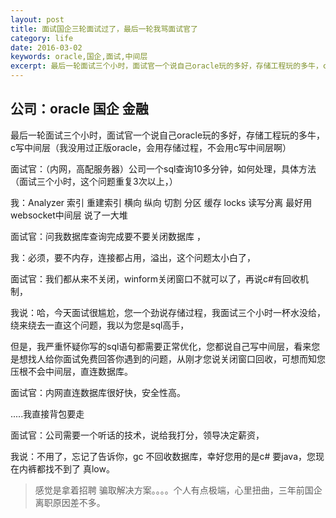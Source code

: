 ```yaml
---
layout: post
title: 面试国企三轮面试过了，最后一轮我骂面试官了
category: life
date: 2016-03-02
keywords: oracle,国企,面试,中间层
excerpt: 最后一轮面试三个小时，面试官一个说自己oracle玩的多好，存储工程玩的多牛，c写中间层（我没用过正版oracle，会用存储过程，不会用c写中间层啊）
---
```


## 公司：oracle 国企 金融 

最后一轮面试三个小时，面试官一个说自己oracle玩的多好，存储工程玩的多牛，c写中间层（我没用过正版oracle，会用存储过程，不会用c写中间层啊）

 

面试官：（内网，高配服务器）公司一个sql查询10多分钟，如何处理，具体方法（面试三个小时，这个问题重复3次以上，）

 

我：Analyzer 索引 重建索引  横向 纵向 切割 分区 缓存 locks 读写分离 最好用websocket中间层 说了一大堆 

 

面试官：问我数据库查询完成要不要关闭数据库 ，

 

我：必须，要不内存，连接都占用，溢出，这个问题太小白了，

 

面试官：我们都从来不关闭，winform关闭窗口不就可以了，再说c#有回收机制，

 

我说：哈，今天面试很尴尬，您一个劲说存储过程，我面试三个小时一杯水没给，绕来绕去一直这个问题，我以为您是sql高手，

但是，我严重怀疑你写的sql语句都需要正常优化，您都说自己写中间层，看来您是想找人给你面试免费回答你遇到的问题，从刚才您说关闭窗口回收，可想而知您压根不会中间层，直连数据库。

面试官：内网直连数据库很好快，安全性高。

.....我直接背包要走

面试官：公司需要一个听话的技术，说给我打分，领导决定薪资，

我说：不用了，忘记了告诉你，gc 不回收数据库，幸好您用的是c# 要java，您现在内裤都找不到了  真low。

>感觉是拿着招聘  骗取解决方案。。。。个人有点极端，心里扭曲，三年前国企离职原因差不多。
